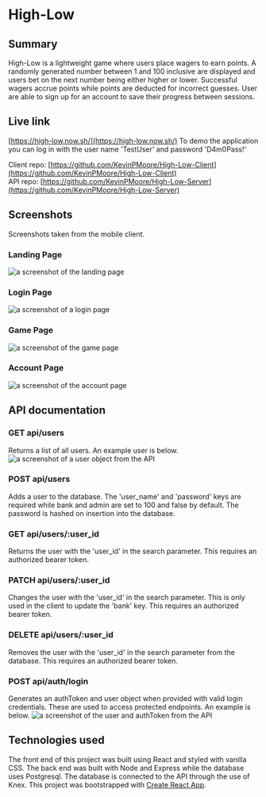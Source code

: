 # High-Low

## Summary
High-Low is a lightweight game where users place wagers to earn points.  A randomly generated number between 1 and 100 inclusive are displayed and users bet on the next number being either higher or lower.  Successful wagers accrue points while points are deducted for incorrect guesses.  User are able to sign up for an account to save their progress between sessions.

## Live link
[https://high-low.now.sh/](https://high-low.now.sh/)
To demo the application you can log in with the user name 'TestUser' and password 'D4m0Pass!'

Client repo: [https://github.com/KevinPMoore/High-Low-Client](https://github.com/KevinPMoore/High-Low-Client)<br/>
API repo: [https://github.com/KevinPMoore/High-Low-Server](https://github.com/KevinPMoore/High-Low-Server)

## Screenshots
Screenshots taken from the mobile client.

### Landing Page
![a screenshot of the landing page](./images/LandingSS.png)

### Login Page
![a screenshot of a login page](./images/LoginSS.png)

### Game Page
![a screenshot of the game page](./images/GameSS.png)

### Account Page
![a screenshot of the account page](./images/AccountSS.png)

## API documentation
### GET api/users
Returns a list of all users.  An example user is below.
![a screenshot of a user object from the API](./images/APIUserSS.png)

### POST api/users
Adds a user to the database.  The 'user_name' and 'password' keys are required while bank and admin are set to 100 and false by default.  The password is hashed on insertion into the database.

### GET api/users/:user_id
Returns the user with the 'user_id' in the search parameter.  This requires an authorized bearer token.

### PATCH api/users/:user_id
Changes the user with the 'user_id' in the search parameter.  This is only used in the client to update the 'bank' key.  This requires an authorized bearer token.

### DELETE api/users/:user_id
Removes the user with the 'user_id' in the search parameter from the database.  This requires an authorized bearer token.

### POST api/auth/login
Generates an authToken and user object when provided with valid login credentials.  These are used to access protected endpoints.  An example is below.
![a screenshot of the user and authToken from the API](./images/APIAuthSS.png)

## Technologies used
The front end of this project was built using React and styled with vanilla CSS.
The back end was built with Node and Express while the database uses Postgresql.  The database is connected to the API through the use of Knex.
This project was bootstrapped with [Create React App](https://github.com/facebook/create-react-app).